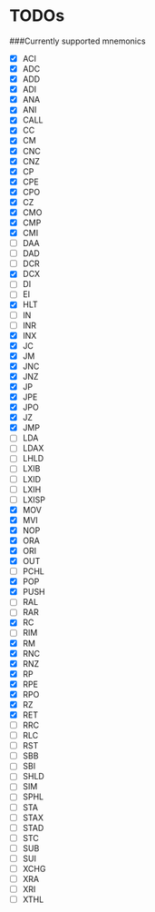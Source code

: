 TODOs
===

###Currently supported mnemonics
- [X] ACI
- [X] ADC
- [X] ADD
- [X] ADI
- [X] ANA
- [X] ANI
- [X] CALL
- [X] CC
- [X] CM
- [X] CNC
- [X] CNZ
- [X] CP
- [X] CPE
- [X] CPO
- [X] CZ
- [X] CMO
- [X] CMP
- [X] CMI
- [ ] DAA
- [ ] DAD
- [ ] DCR
- [X] DCX
- [ ] DI
- [ ] EI
- [X] HLT
- [ ] IN
- [ ] INR
- [X] INX
- [X] JC
- [X] JM
- [X] JNC
- [X] JNZ
- [X] JP
- [X] JPE
- [X] JPO
- [X] JZ
- [X] JMP
- [ ] LDA
- [ ] LDAX
- [ ] LHLD
- [ ] LXIB
- [ ] LXID
- [ ] LXIH
- [ ] LXISP
- [X] MOV
- [X] MVI
- [X] NOP
- [X] ORA
- [X] ORI
- [X] OUT
- [ ] PCHL
- [X] POP
- [X] PUSH
- [ ] RAL
- [ ] RAR
- [X] RC
- [ ] RIM
- [X] RM
- [X] RNC
- [X] RNZ
- [X] RP
- [X] RPE
- [X] RPO
- [X] RZ
- [X] RET
- [ ] RRC
- [ ] RLC
- [ ] RST
- [ ] SBB
- [ ] SBI
- [ ] SHLD
- [ ] SIM
- [ ] SPHL
- [ ] STA
- [ ] STAX
- [ ] STAD
- [ ] STC
- [ ] SUB
- [ ] SUI
- [ ] XCHG
- [ ] XRA
- [ ] XRI
- [ ] XTHL
